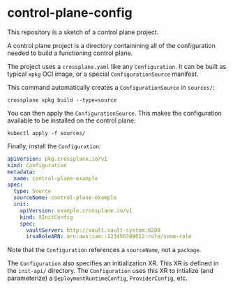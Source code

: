 # control-plane-config

This repository is a sketch of a control plane project.

A control plane project is a directory containining all of the configuration
needed to build a functioning control plane.

The project uses a `crossplane.yaml` like any `Configuration`. It can be built
as typical `xpkg` OCI image, or a special `ConfigurationSource` manifest.

This command automatically creates a `ConfigurationSource` in `sources/`:

```shell
crossplane xpkg build --type=source
```

You can then apply the `ConfigurationSource`. This makes the configuration
available to be installed on the control plane:

```shell
kubectl apply -f sources/
```

Finally, install the `Configuration`:

```yaml
apiVersion: pkg.crossplane.io/v1
kind: Configuration
metadata:
  name: control-plane-example
spec:
  type: Source
  sourceName: control-plane-example
  init:
    apiVersion: example.crossplane.io/v1
    kind: XInitConfig
    spec:
      vaultServer: http://vault.vault-system:8200
      irsaRoleARN: arn:aws:iam::123456789012:role/some-role
```

Note that the `Configuration` references a `sourceName`, not a `package`.

The `Configuration` also specifies an initialization XR. This XR is defined in
the `init-api/` directory. The `Configuration` uses this XR to intialize (and
parameterize) a `DeploymentRuntimeConfig`, `ProviderConfig`, etc.